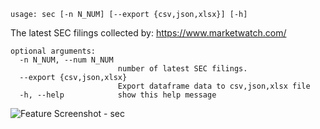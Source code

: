 ```text
usage: sec [-n N_NUM] [--export {csv,json,xlsx}] [-h]
```

The latest SEC filings collected by: https://www.marketwatch.com/
```
optional arguments:
  -n N_NUM, --num N_NUM
                        number of latest SEC filings.
  --export {csv,json,xlsx}
                        Export dataframe data to csv,json,xlsx file
  -h, --help            show this help message
```

<img size="1400" alt="Feature Screenshot - sec" src="https://user-images.githubusercontent.com/85772166/140877885-538a7a00-a40d-46d2-88fe-7d13bd101ae8.png">
